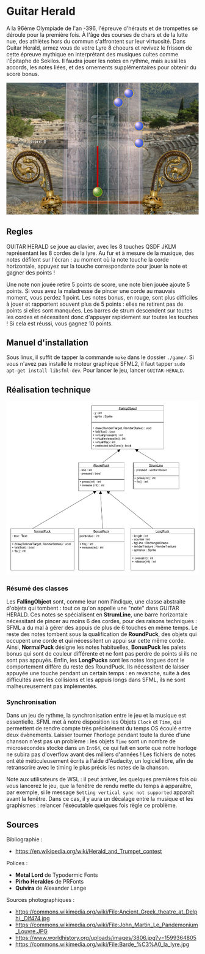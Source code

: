 # Guitar Herald

A la 96ème Olympiade de l'an -396, l'épreuve d'hérauts et de trompettes se déroule pour la première fois. À l'âge des courses de chars et de la lutte nue, des athlètes hors du commun s'affrontent sur leur virtuosité. Dans Guitar Herald, armez vous de votre Lyre 8 choeurs et revivez le frisson de cette épreuve mythique en interprétant des musiques cultes comme l'Épitaphe de Sekilos. Il faudra jouer les notes en rythme, mais aussi les accords, les notes liées, et des ornements supplémentaires pour obtenir du score bonus. 

![Screenshot](./Screenshot.png)
## Regles

GUITAR HERALD se joue au clavier, avec les 8 touches QSDF JKLM représentant les 8 cordes de la lyre. Au fur et à mesure de la musique, des notes défilent sur l'écran : au moment où la note touche la corde horizontale, appuyez sur la touche correspondante pour jouer la note et gagner des points !

Une note non jouée retire 5 points de score, une note bien jouée ajoute 5 points. Si vous avez la maladresse de pincer une corde au mauvais moment, vous perdez 1 point.
Les notes bonus, en rouge, sont plus difficiles à jouer et rapportent souvent plus de 5 points : elles ne retirent pas de points si elles sont manquées.
Les barres de strum descendent sur toutes les cordes et nécessitent donc d'appuyer rapidement sur toutes les touches ! Si cela est réussi, vous gagnez 10 points.

## Manuel d'installation

Sous linux, il suffit de tapper la commande `make` dans le dossier `./game/`. Si vous n'avez pas installé le moteur graphique SFML2, il faut tapper `sudo apt-get install libsfml-dev`. 
Pour lancer le jeu, lancer `GUITAR-HERALD`.

## Réalisation technique
![Diagramme UML](https://github.com/Perigorac/guitar-herald/blob/main/CompteRendu/UMLv1.2.png?raw=true)

### Résumé des classes

Les **FallingObject** sont, comme leur nom l'indique, une classe abstraite d'objets qui tombent : tout ce qu'on appelle une "note" dans GUITAR HERALD. Ces notes se spécialisent en **StrumLine**, une barre horizontale nécessitant de pincer au moins 6 des cordes, pour des raisons techniques : SFML a du mal à gérer des appuis de plus de 6 touches en même temps. 
Le reste des notes tombent sous la qualification de **RoundPuck**, des objets qui occupent une corde et qui nécessitent un appui sur cette même corde. Ainsi, **NormalPuck** désigne les notes habituelles, **BonusPuck** les palets bonus qui sont de couleur différente et ne font pas perdre de points si ils ne sont pas appuyés.
Enfin, les **LongPucks** sont les notes longues dont le comportement diffère du reste des RoundPuck. Ils nécessitent de laisser appuyée une touche pendant un certain temps : en revanche, suite à des difficultés avec les collisions et les appuis longs dans SFML, ils ne sont malheureusement pas implémentés.

### Synchronisation

Dans un jeu de rythme, la synchronisation entre le jeu et la musique est essentielle. SFML met à notre disposition les Objets `Clock` et `Time`, qui permettent de rendre compte très précisément du temps OS écoulé entre deux évènements. Laisser tourner l'horloge pendant toute la durée d'une chanson n'est pas un problème : les objets `Time` sont un nombre de microsecondes stocké dans un `Int64`, ce qui fait en sorte que notre horloge ne subira pas d'overflow avant des milliers d'années !
Les fichiers de notes ont été méticuleusement écrits à l'aide d'Audacity, un logiciel libre, afin de retranscrire avec le timing le plus précis les notes de la chanson.

Note aux utilisateurs de WSL : il peut arriver, les quelques premières fois où vous lancerez le jeu, que la fenêtre de rendu mette du temps à apparaître, par exemple, si le message `Setting vertical sync not supported` apparaît avant la fenêtre. Dans ce cas, il y aura un décalage entre la musique et les graphismes : relancer l'éxécutable quelques fois règle ce problème.

## Sources

Bibliographie :
 * https://en.wikipedia.org/wiki/Herald_and_Trumpet_contest

Polices : 
 * **Metal Lord** de Typodermic Fonts
 * **Pirho Herakles** de PRFonts
 * **Quivira** de Alexander Lange

Sources photographiques : 
 * https://commons.wikimedia.org/wiki/File:Ancient_Greek_theatre_at_Delphi,_Dlf474.jpg
 * https://commons.wikimedia.org/wiki/File:John_Martin_Le_Pandemonium_Louvre.JPG
 * https://www.worldhistory.org/uploads/images/3806.jpg?v=1599364805
 * https://commons.wikimedia.org/wiki/File:Barde_%C3%A0_la_lyre.jpg

